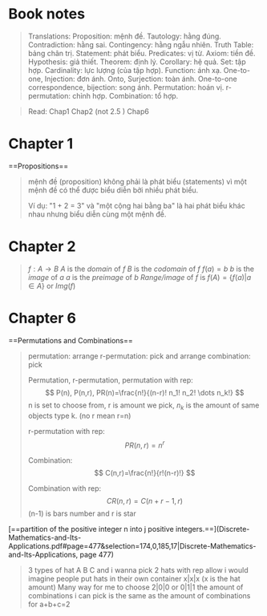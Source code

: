 # Book notes

>Translations:
>Proposition: mệnh đề.
>Tautology: hằng đúng.
>Contradiction: hằng sai.
>Contingency: hằng ngẫu nhiên.
>Truth Table: bảng chân trị.
>Statement: phát biểu.
>Predicates: vị từ.
>Axiom: tiền đề.
>Hypothesis: giả thiết.
>Theorem: định lý.
>Corollary: hệ quả.
>Set: tập hợp.
>Cardinality: lực lượng (của tập hợp).
>Function: ánh xạ.
>One-to-one, Injection: đơn ánh.
>Onto, Surjection: toàn ánh.
>One-to-one correspondence, bijection: song ánh.
>Permutation: hoán vị.
>r-permutation: chỉnh hợp.
>Combination: tổ hợp.

>Read:
>Chap1
>Chap2 (not 2.5 )
>Chap6

# Chapter 1

==Propositions==
>mệnh đề (proposition) không phải là phát biểu (statements) vì một mệnh đề có thể được biểu diễn bởi nhiều phát biểu.
>
>Ví dụ: "1 + 2 = 3" và "một cộng hai bằng ba" là hai phát biểu khác nhau nhưng biểu diễn cùng một mệnh đề.

# Chapter 2

>$f : A \rightarrow B$
>$A$ is the *domain* of $f$
>$B$ is the *codomain* of $f$
>$f(a)=b$
>$b$ is the *image* of $a$
>$a$ is the *preimage* of $b$
>*Range/image* of $f$ is $f(A)=\{f(a)|a \in A\}$ or $Img(f)$

# Chapter 6

==Permutations and Combinations==
>permutation: arrange
>r-permutation: pick and arrange 
>combination: pick
>
>Permutation, r-permutation, permutation with rep:
>$$
P(n), P(n,r), PR(n)=\frac{n!}{(n-r)!  n_1!  n_2!  \dots n_k!}
$$
>n is set to choose from, r is amount we pick, $n_k$ is the amount of same objects type k. (no r mean r=n)
>
>r-permutation with rep:
>$$
>PR(n,r) = n^r 
>$$
>
>Combination:
>$$
>C(n,r)=\frac{n!}{r!(n-r)!}
>$$
>
>Combination with rep:
>$$
>CR(n,r)=C(n+r-1,r)
>$$
>(n-1) is bars number and r is star

[==partition of the positive integer n into j positive integers.==](Discrete-Mathematics-and-Its-Applications.pdf#page=477&selection=174,0,185,17|Discrete-Mathematics-and-Its-Applications, page 477)
>3 types of hat A B C and i wanna pick 2 hats with rep allow
>i would imagine people put hats in their own container
>x|x|x (x is the hat amount)
>Many way for me to choose 2|0|0 or 0|1|1 the amount of combinations i can pick is the same as the amount of combinations for a+b+c=2

